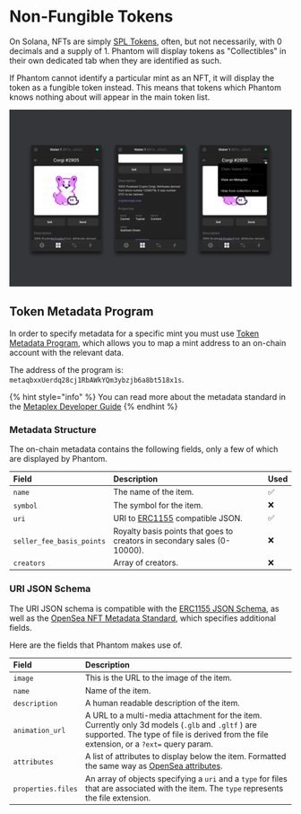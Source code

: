 # Non-Fungible Tokens

On Solana, NFTs are simply [SPL Tokens](https://spl.solana.com/token#example-create-a-non-fungible-token), often, but not necessarily, with 0 decimals and a supply of 1. Phantom will display tokens as "Collectibles" in their own dedicated tab when they are identified as such.

If Phantom cannot identify a particular mint as an NFT, it will display the token as a fungible token instead. This means that tokens which Phantom knows nothing about will appear in the main token list.

![An NFT with metadata defined being displayed in Phantom](../../.gitbook/assets/nft-detail-.png)

## Token Metadata Program

In order to specify metadata for a specific mint you must use [Token Metadata Program](https://github.com/metaplex-foundation/metaplex/tree/master/rust/token-metadata/program), which allows you to map a mint address to an on-chain account with the relevant data.

The address of the program is: `metaqbxxUerdq28cj1RbAWkYQm3ybzjb6a8bt518x1s`. 

{% hint style="info" %}
You can read more about the metadata standard in the [Metaplex Developer Guide](https://www.notion.so/Metaplex-Developer-Guide-afefbc19841744c28587ab948a08cfac)
{% endhint %}

### Metadata Structure

The on-chain metadata contains the following fields, only a few of which are displayed by Phantom.

| Field | Description | Used  |
| :--- | :--- | :--- |
| `name` | The name of the item. | ✅ |
| `symbol` | The symbol for the item.  | ❌ |
| `uri` | URI to [ERC1155](https://0xjac.github.io/EIPs/EIPS/eip-1155) compatible JSON. | ✅ |
| `seller_fee_basis_points` | Royalty basis points that goes to creators in secondary sales \(0-10000\). | ❌ |
| `creators` | Array of creators. | ❌ |

### URI JSON Schema

The URI JSON schema is compatible with the [ERC1155 JSON Schema](https://github.com/ethereum/EIPs/blob/master/EIPS/eip-1155.md#erc-1155-metadata-uri-json-schema), as well as the [OpenSea NFT Metadata Standard](https://docs.opensea.io/docs/metadata-standards#section-metadata-structure), which specifies additional fields.

Here are the fields that Phantom makes use of.

| Field | Description |
| :--- | :--- |
| `image` | This is the URL to the image of the item. |
| `name` | Name of the item. |
| `description` | A human readable description of the item. |
| `animation_url` | A URL to a multi-media attachment for the item. Currently only 3d models \(`.glb` and `.gltf` \) are supported. The type of file is derived from the file extension, or a `?ext=` query param. |
| `attributes` | A list of attributes to display below the item. Formatted the same way as [OpenSea attributes](https://docs.opensea.io/docs/metadata-standards#section-attributes). |
| `properties.files` | An array of objects specifying a `uri` and a `type` for files that are associated with the item. The `type` represents the file extension. |

  


